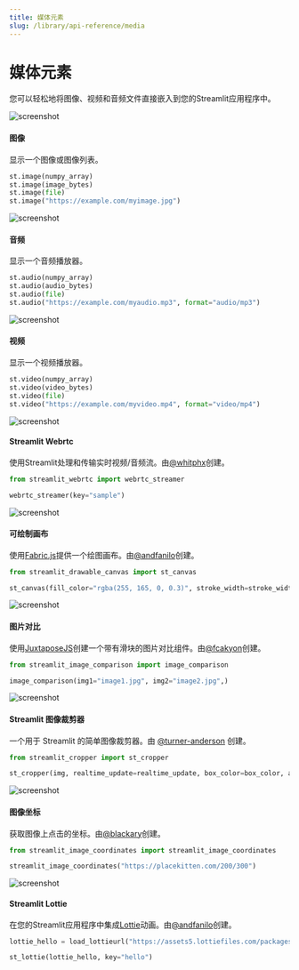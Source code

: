 ```yaml
---
title: 媒体元素
slug: /library/api-reference/media
---
```


# 媒体元素

您可以轻松地将图像、视频和音频文件直接嵌入到您的Streamlit应用程序中。

<TileContainer>
<RefCard href="/library/api-reference/media/st.image">

<Image pure alt="screenshot" src="/images/api/image.jpg" />

#### 图像

显示一个图像或图像列表。

```python
st.image(numpy_array)
st.image(image_bytes)
st.image(file)
st.image("https://example.com/myimage.jpg")
```

</RefCard>
<RefCard href="/library/api-reference/media/st.audio">

<Image pure alt="screenshot" src="/images/api/audio.jpg" />

#### 音频

显示一个音频播放器。

```python
st.audio(numpy_array)
st.audio(audio_bytes)
st.audio(file)
st.audio("https://example.com/myaudio.mp3", format="audio/mp3")
```

</RefCard>
<RefCard href="/library/api-reference/media/st.video">

<Image pure alt="screenshot" src="/images/api/video.jpg" />

#### 视频

显示一个视频播放器。

```python
st.video(numpy_array)
st.video(video_bytes)
st.video(file)
st.video("https://example.com/myvideo.mp4", format="video/mp4")
```

</RefCard>
</TileContainer>

<ComponentSlider>

<ComponentCard href="https://github.com/whitphx/streamlit-webrtc">

<Image pure alt="screenshot" src="/images/api/components/webrtc.jpg" />

#### Streamlit Webrtc

使用Streamlit处理和传输实时视频/音频流。由[@whitphx](https://github.com/whitphx)创建。

```python
from streamlit_webrtc import webrtc_streamer

webrtc_streamer(key="sample")
```

</ComponentCard>

<ComponentCard href="https://github.com/andfanilo/streamlit-drawable-canvas">

<Image pure alt="screenshot" src="/images/api/components/drawable-canvas.jpg" />

#### 可绘制画布

使用[Fabric.js](http://fabricjs.com/)提供一个绘图画布。由[@andfanilo](https://github.com/andfanilo)创建。

```python
from streamlit_drawable_canvas import st_canvas

st_canvas(fill_color="rgba(255, 165, 0, 0.3)", stroke_width=stroke_width, stroke_color=stroke_color, background_color=bg_color, background_image=Image.open(bg_image) if bg_image else None, update_streamlit=realtime_update, height=150, drawing_mode=drawing_mode, point_display_radius=point_display_radius if drawing_mode == 'point' else 0, key="canvas",)
```

</ComponentCard>

<ComponentCard href="https://github.com/fcakyon/streamlit-image-comparison">

<Image pure alt="screenshot" src="/images/api/components/image-comparison.jpg" />

#### 图片对比

使用[JuxtaposeJS](https://juxtapose.knightlab.com/)创建一个带有滑块的图片对比组件。由[@fcakyon](https://github.com/fcakyon)创建。

```python
from streamlit_image_comparison import image_comparison

image_comparison(img1="image1.jpg", img2="image2.jpg",)
```

</ComponentCard>

<ComponentCard href="https://github.com/turner-anderson/streamlit-cropper">

<Image pure alt="screenshot" src="/images/api/components/cropper.jpg" />

#### Streamlit 图像裁剪器

一个用于 Streamlit 的简单图像裁剪器。由 [@turner-anderson](https://github.com/turner-anderson) 创建。

```python
from streamlit_cropper import st_cropper

st_cropper(img, realtime_update=realtime_update, box_color=box_color, aspect_ratio=aspect_ratio)
```

</ComponentCard>

<ComponentCard href="https://github.com/blackary/streamlit-image-coordinates">

<Image pure alt="screenshot" src="/images/api/components/image-coordinates.jpg" />

#### 图像坐标

获取图像上点击的坐标。由[@blackary](https://github.com/blackary/)创建。

```python
from streamlit_image_coordinates import streamlit_image_coordinates

streamlit_image_coordinates("https://placekitten.com/200/300")
```

</ComponentCard>

<ComponentCard href="https://github.com/andfanilo/streamlit-lottie">

<Image pure alt="screenshot" src="/images/api/components/lottie.jpg" />

#### Streamlit Lottie

在您的Streamlit应用程序中集成[Lottie](https://lottiefiles.com/)动画。由[@andfanilo](https://github.com/andfanilo)创建。

```python
lottie_hello = load_lottieurl("https://assets5.lottiefiles.com/packages/lf20_V9t630.json")

st_lottie(lottie_hello, key="hello")
```

</ComponentCard>

</ComponentSlider>
